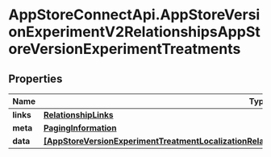 # AppStoreConnectApi.AppStoreVersionExperimentV2RelationshipsAppStoreVersionExperimentTreatments

## Properties

Name | Type | Description | Notes
------------ | ------------- | ------------- | -------------
**links** | [**RelationshipLinks**](RelationshipLinks.md) |  | [optional] 
**meta** | [**PagingInformation**](PagingInformation.md) |  | [optional] 
**data** | [**[AppStoreVersionExperimentTreatmentLocalizationRelationshipsAppStoreVersionExperimentTreatmentData]**](AppStoreVersionExperimentTreatmentLocalizationRelationshipsAppStoreVersionExperimentTreatmentData.md) |  | [optional] 



